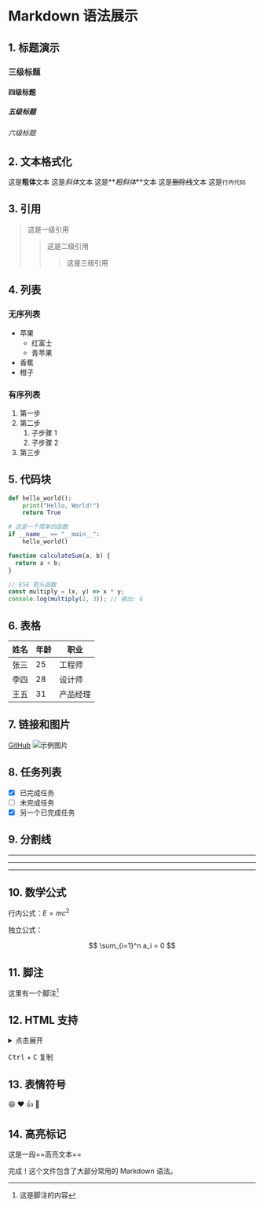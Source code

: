 # Markdown 语法展示

## 1. 标题演示

### 三级标题

#### 四级标题

##### 五级标题

###### 六级标题

## 2. 文本格式化

这是**粗体**文本
这是*斜体*文本
这是**_粗斜体_**文本
这是~~删除线~~文本
这是`行内代码`

## 3. 引用

> 这是一级引用
>
> > 这是二级引用
> >
> > > 这是三级引用

## 4. 列表

### 无序列表

- 苹果
  - 红富士
  - 青苹果
- 香蕉
- 橙子

### 有序列表

1. 第一步
2. 第二步
   1. 子步骤 1
   2. 子步骤 2
3. 第三步

## 5. 代码块

```python
def hello_world():
    print("Hello, World!")
    return True

# 这是一个简单的函数
if __name__ == "__main__":
    hello_world()
```

```javascript
function calculateSum(a, b) {
  return a + b;
}

// ES6 箭头函数
const multiply = (x, y) => x * y;
console.log(multiply(2, 3)); // 输出: 6
```

## 6. 表格

| 姓名 | 年龄 | 职业     |
| ---- | ---- | -------- |
| 张三 | 25   | 工程师   |
| 李四 | 28   | 设计师   |
| 王五 | 31   | 产品经理 |

## 7. 链接和图片

[GitHub](https://github.com)
![示例图片](https://cdn.h5wan.4399sj.com/public/images/report/20250115/80500252_10827400.png)

## 8. 任务列表

- [x] 已完成任务
- [ ] 未完成任务
- [x] 另一个已完成任务

## 9. 分割线

---

---

---

## 10. 数学公式

行内公式：$E = mc^2$

独立公式：

$$
\sum_{i=1}^n a_i = 0
$$

## 11. 脚注

这里有一个脚注[^1]

[^1]: 这是脚注的内容

## 12. HTML 支持

<details>
<summary>点击展开</summary>
这是展开后的内容
</details>

<kbd>Ctrl</kbd> + <kbd>C</kbd> 复制

## 13. 表情符号

:smile: :heart: :thumbsup: :rocket:

## 14. 高亮标记

这是一段==高亮文本==

完成！这个文件包含了大部分常用的 Markdown 语法。
